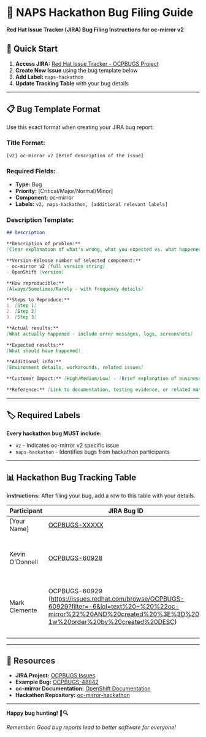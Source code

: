 # 🐛 NAPS Hackathon Bug Filing Guide

**Red Hat Issue Tracker (JIRA) Bug Filing Instructions for oc-mirror v2**

## 🎯 Quick Start

1. **Access JIRA:** [Red Hat Issue Tracker - OCPBUGS Project](https://issues.redhat.com/projects/OCPBUGS/issues)
2. **Create New Issue** using the bug template below
3. **Add Label:** `naps-hackathon`
4. **Update Tracking Table** with your bug details

---

## 📋 Bug Template Format

Use this exact format when creating your JIRA bug report:

### **Title Format:**
```
[v2] oc-mirror v2 [Brief description of the issue]
```

### **Required Fields:**
- **Type:** Bug
- **Priority:** [Critical/Major/Normal/Minor]
- **Component:** oc-mirror
- **Labels:** `v2, naps-hackathon, [additional relevant labels]`

### **Description Template:**

```markdown
## Description

**Description of problem:**
[Clear explanation of what's wrong, what you expected vs. what happened]

**Version-Release number of selected component:**
- oc-mirror v2 [full version string]
- OpenShift [version]

**How reproducible:**
[Always/Sometimes/Rarely - with frequency details]

**Steps to Reproduce:**
1. [Step 1]
2. [Step 2]
3. [Step 3]

**Actual results:**
[What actually happened - include error messages, logs, screenshots]

**Expected results:**
[What should have happened]

**Additional info:**
[Environment details, workarounds, related issues]

**Customer Impact:** [High/Medium/Low] - [Brief explanation of business impact]

**Reference:** [Link to documentation, testing evidence, or related materials]
```

---

## 🏷️ Required Labels

**Every hackathon bug MUST include:**
- `v2` - Indicates oc-mirror v2 specific issue
- `naps-hackathon` - Identifies bugs from hackathon participants

---

## 📊 Hackathon Bug Tracking Table

**Instructions:** After filing your bug, add a row to this table with your details.

| Participant | JIRA Bug ID | Title | Priority | Component | Status | Notes |
|-------------|-------------|-------|----------|-----------|---------|--------|
| [Your Name] | [OCPBUGS-XXXXX](https://issues.redhat.com/browse/OCPBUGS-XXXXX) | Brief title | Major | oc-mirror | Open | Brief description |
| Kevin O'Donnell | [OCPBUGS-60928](https://issues.redhat.com/browse/OCPBUGS-60928) | oc-mirror --v2 m2m fails when graph is in imageset-config.yaml | Major | oc-mirror | Open | 401 Unauthorized error accessing graph-image |
| Mark Clemente | OCPBUGS-60929 (https://issues.redhat.com/browse/OCPBUGS-60929?filter=-6&jql=text%20~%20%22oc-mirror%22%20AND%20created%20%3E%3D%20-1w%20order%20by%20created%20DESC)| oc-mirror creates tar file even after errors from image pull| Normal | oc-mirror | Open | |
| | | | | | | |
| | | | | | | |
| | | | | | | |



---



## 🔗 Resources

- **JIRA Project:** [OCPBUGS Issues](https://issues.redhat.com/projects/OCPBUGS/issues)
- **Example Bug:** [OCPBUGS-48842](https://issues.redhat.com/browse/OCPBUGS-48842)
- **oc-mirror Documentation:** [OpenShift Documentation](https://docs.openshift.com)
- **Hackathon Repository:** [oc-mirror-hackathon](https://github.com/RedHatGov/oc-mirror-hackathon)

---

**Happy bug hunting! 🐛🔍**

*Remember: Good bug reports lead to better software for everyone!*
